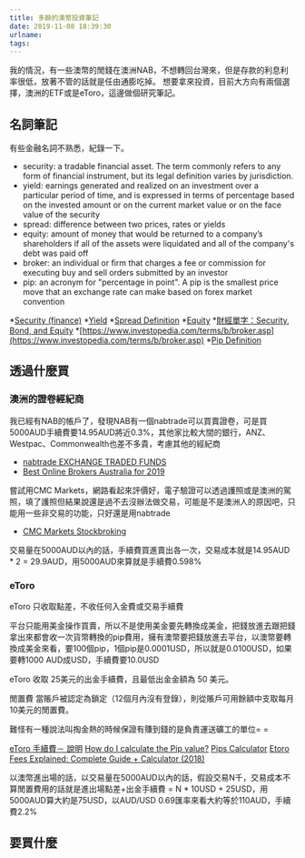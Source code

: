 ```yaml
---
title: 多餘的澳幣投資筆記
date: 2019-11-08 18:39:30
urlname:
tags:
---
```


我的情況，有一些澳幣的閒錢在澳洲NAB，不想轉回台灣來，但是存款的利息利率很低，放著不管的話就是任由通膨吃掉。
想要拿來投資，目前大方向有兩個選擇，澳洲的ETF或是eToro，這邊做個研究筆記。

## 名詞筆記

有些金融名詞不熟悉，紀錄一下。

* security: a tradable financial asset. The term commonly refers to any form of financial instrument, but its legal definition varies by jurisdiction.
* yield: earnings generated and realized on an investment over a particular period of time, and is expressed in terms of percentage based on the invested amount or on the current market value or on the face value of the security
* spread: difference between two prices, rates or yields
* equity: amount of money that would be returned to a company’s shareholders if all of the assets were liquidated and all of the company's debt was paid off
* broker: an individual or firm that charges a fee or commission for executing buy and sell orders submitted by an investor
* pip: an acronym for "percentage in point". A pip is the smallest price move that an exchange rate can make based on forex market convention

*[Security (finance)](https://en.wikipedia.org/wiki/Security_(finance))
*[Yield](https://www.investopedia.com/terms/y/yield.asp)
*[Spread Definition](https://www.investopedia.com/terms/s/spread.asp)
*[Equity](https://www.investopedia.com/terms/e/equity.asp)
*[財經單字：Security, Bond, and Equity](http://a-jay-blog.blogspot.com/2011/03/security-bond-and-equity.html)
*[https://www.investopedia.com/terms/b/broker.asp](https://www.investopedia.com/terms/b/broker.asp)
*[Pip Definition](https://www.investopedia.com/terms/p/pip.asp)

## 透過什麼買

### 澳洲的證卷經紀商

我已經有NAB的帳戶了，發現NAB有一個nabtrade可以買賣證卷，可是買5000AUD手續費要14.95AUD將近0.3%，其他家比較大間的銀行，ANZ、Westpac、Commonwealth也差不多貴，考慮其他的經紀商

* [nabtrade EXCHANGE TRADED FUNDS](https://www.nabtrade.com.au/investor/investor-solutions/investments/exchange-traded-funds)
* [Best Online Brokers Australia for 2019](https://www.stockbrokers.com/guides/best-brokers-australia)

嘗試用CMC Markets，網路看起來評價好，電子驗證可以透過護照或是澳洲的駕照，填了護照但結果說還是過不去沒辦法做交易，可能是不是澳洲人的原因吧，只能用一些非交易的功能，只好還是用nabtrade

* [CMC Markets Stockbroking](https://www.cmcmarkets.com/en-au/stockbroking)

交易量在5000AUD以內的話，手續費買進賣出各一次，交易成本就是14.95AUD * 2 = 29.9AUD，用5000AUD來算就是手續費0.598%

### eToro

eToro 只收取點差，不收任何入金費或交易手續費

平台只能用美金操作買賣，所以不是使用美金要先轉換成美金，把錢放進去跟把錢拿出來都會收一次貨幣轉換的pip費用，擁有澳幣要把錢放進去平台，以澳幣要轉換成美金來看，要100個pip，1個pip是0.0001USD，所以就是0.0100USD，如果要轉1000 AUD成USD，手續費要10.0USD

eToro 收取 25美元的出金手續費，且最低出金金額為 50 美元。

閒置費
當賬戶被認定為鎖定（12個月內沒有登錄），則從賬戶可用餘額中支取每月10美元的閒置費。

難怪有一種說法叫掏金熱的時候保證有賺到錢的是負責運送礦工的單位= =

[eToro 手續費－ 說明](https://www.etoro.com/zh-tw/trading/market-hours-fees/)
[How do I calculate the Pip value?](https://www.etoro.com/customer-service/help/1368697942/how-do-i-calculate-the-pip-value/)
[Pips Calculator](https://www.etoro.com/trading/pips-calculator/)
[Etoro Fees Explained: Complete Guide + Calculator (2018)](https://punchsalad.com/investing/etoro-fees/)

以澳幣進出場的話，以交易量在5000AUD以內的話，假設交易N千，交易成本不算閒置費用的話就是進出場點差+出金手續費 = N * 10USD + 25USD，用5000AUD算大約是75USD，以AUD/USD 0.69匯率來看大約等於110AUD，手續費2.2%

## 要買什麼
